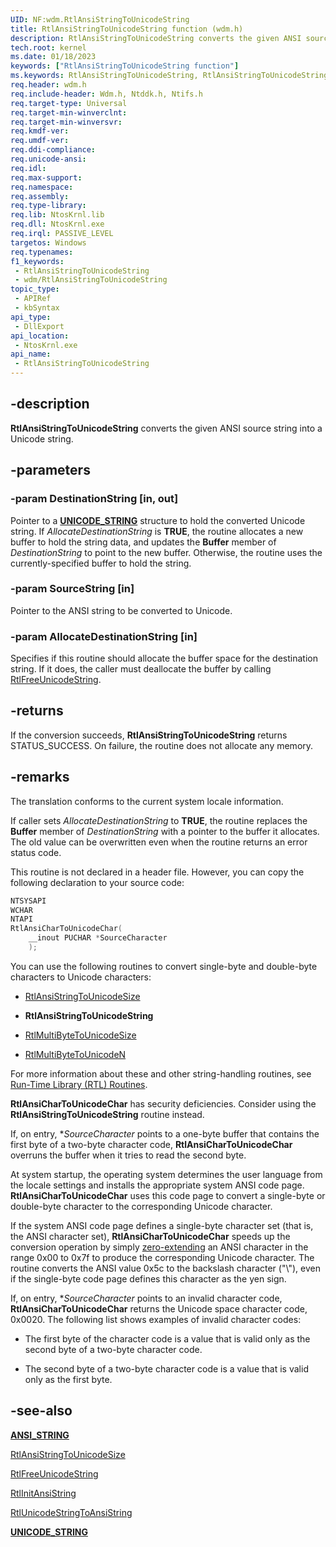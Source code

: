 ```yaml
---
UID: NF:wdm.RtlAnsiStringToUnicodeString
title: RtlAnsiStringToUnicodeString function (wdm.h)
description: RtlAnsiStringToUnicodeString converts the given ANSI source string into a Unicode string.
tech.root: kernel
ms.date: 01/18/2023
keywords: ["RtlAnsiStringToUnicodeString function"]
ms.keywords: RtlAnsiStringToUnicodeString, RtlAnsiStringToUnicodeString function [Kernel-Mode Driver Architecture], k109_d27ee285-6d32-4ecb-994b-ba8a47f1e588.xml, kernel.rtlansistringtounicodestring, wdm/RtlAnsiStringToUnicodeString
req.header: wdm.h
req.include-header: Wdm.h, Ntddk.h, Ntifs.h
req.target-type: Universal
req.target-min-winverclnt:
req.target-min-winversvr: 
req.kmdf-ver: 
req.umdf-ver: 
req.ddi-compliance: 
req.unicode-ansi: 
req.idl: 
req.max-support: 
req.namespace: 
req.assembly: 
req.type-library: 
req.lib: NtosKrnl.lib
req.dll: NtosKrnl.exe
req.irql: PASSIVE_LEVEL
targetos: Windows
req.typenames: 
f1_keywords:
 - RtlAnsiStringToUnicodeString
 - wdm/RtlAnsiStringToUnicodeString
topic_type:
 - APIRef
 - kbSyntax
api_type:
 - DllExport
api_location:
 - NtosKrnl.exe
api_name:
 - RtlAnsiStringToUnicodeString
---
```


## -description

**RtlAnsiStringToUnicodeString** converts the given ANSI source string into a Unicode string.

## -parameters

### -param DestinationString [in, out]

Pointer to a [**UNICODE_STRING**](/windows/win32/api/ntdef/ns-ntdef-_unicode_string) structure to hold the converted Unicode string. If *AllocateDestinationString* is **TRUE**, the routine allocates a new buffer to hold the string data, and updates the **Buffer** member of *DestinationString* to point to the new buffer. Otherwise, the routine uses the currently-specified buffer to hold the string.

### -param SourceString [in]

Pointer to the ANSI string to be converted to Unicode.

### -param AllocateDestinationString [in]

Specifies if this routine should allocate the buffer space for the destination string. If it does, the caller must deallocate the buffer by calling [RtlFreeUnicodeString](/windows-hardware/drivers/ddi/wdm/nf-wdm-rtlfreeunicodestring).

## -returns

If the conversion succeeds, **RtlAnsiStringToUnicodeString** returns STATUS_SUCCESS. On failure, the routine does not allocate any memory.

## -remarks

The translation conforms to the current system locale information.

If caller sets *AllocateDestinationString* to **TRUE**, the routine replaces the **Buffer** member of *DestinationString* with a pointer to the buffer it allocates. The old value can be overwritten even when the routine returns an error status code.

This routine is not declared in a header file. However, you can copy the following declaration to your source code:

```cpp
NTSYSAPI
WCHAR
NTAPI
RtlAnsiCharToUnicodeChar(
    __inout PUCHAR *SourceCharacter
    );
```

You can use the following routines to convert single-byte and double-byte characters to Unicode characters:

- [RtlAnsiStringToUnicodeSize](/windows-hardware/drivers/ddi/wdm/nf-wdm-rtlansistringtounicodesize)

- **RtlAnsiStringToUnicodeString**

- [RtlMultiByteToUnicodeSize](/windows-hardware/drivers/ddi/ntifs/nf-ntifs-rtlmultibytetounicodesize)

- [RtlMultiByteToUnicodeN](/windows-hardware/drivers/ddi/ntifs/nf-ntifs-rtlmultibytetounicoden)

For more information about these and other string-handling routines, see [Run-Time Library (RTL) Routines](/windows-hardware/drivers/ddi/_kernel/#run-time-library-rtl-routines).

**RtlAnsiCharToUnicodeChar** has security deficiencies. Consider using the **RtlAnsiStringToUnicodeString** routine instead.

If, on entry, **SourceCharacter* points to a one-byte buffer that contains the first byte of a two-byte character code, **RtlAnsiCharToUnicodeChar** overruns the buffer when it tries to read the second byte.

At system startup, the operating system determines the user language from the locale settings and installs the appropriate system ANSI code page. **RtlAnsiCharToUnicodeChar** uses this code page to convert a single-byte or double-byte character to the corresponding Unicode character.

If the system ANSI code page defines a single-byte character set (that is, the ANSI character set), **RtlAnsiCharToUnicodeChar** speeds up the conversion operation by simply [zero-extending](/windows-hardware/drivers/) an ANSI character in the range 0x00 to 0x7f to produce the corresponding Unicode character. The routine converts the ANSI value 0x5c to the backslash character ("\\"), even if the single-byte code page defines this character as the yen sign.

If, on entry, **SourceCharacter* points to an invalid character code, **RtlAnsiCharToUnicodeChar** returns the Unicode space character code, 0x0020. The following list shows examples of invalid character codes:

- The first byte of the character code is a value that is valid only as the second byte of a two-byte character code.

- The second byte of a two-byte character code is a value that is valid only as the first byte.

## -see-also

[**ANSI_STRING**](/windows/win32/api/ntdef/ns-ntdef-string)

[RtlAnsiStringToUnicodeSize](/windows-hardware/drivers/ddi/wdm/nf-wdm-rtlansistringtounicodesize)

[RtlFreeUnicodeString](/windows-hardware/drivers/ddi/wdm/nf-wdm-rtlfreeunicodestring)

[RtlInitAnsiString](/windows-hardware/drivers/ddi/wdm/nf-wdm-rtlinitansistring)

[RtlUnicodeStringToAnsiString](/windows-hardware/drivers/ddi/wdm/nf-wdm-rtlunicodestringtoansistring)

[**UNICODE_STRING**](/windows/win32/api/ntdef/ns-ntdef-_unicode_string)
